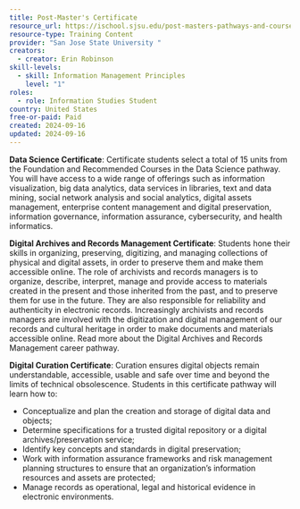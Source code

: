 ```yaml
---
title: Post-Master's Certificate
resource_url: https://ischool.sjsu.edu/post-masters-pathways-and-courses
resource-type: Training Content
provider: "San Jose State University "
creators:
  - creator: Erin Robinson
skill-levels:
  - skill: Information Management Principles
    level: "1"
roles:
  - role: Information Studies Student
country: United States
free-or-paid: Paid
created: 2024-09-16
updated: 2024-09-16
---
```

**Data Science Certificate**: Certificate students select a total of 15 units from the Foundation and Recommended Courses in the Data Science pathway. You will have access to a wide range of offerings such as information visualization, big data analytics, data services in libraries, text and data mining, social network analysis and social analytics, digital assets management, enterprise content management and digital preservation, information governance, information assurance, cybersecurity, and health informatics.

**Digital Archives and Records Management Certificate**: Students hone their skills in organizing, preserving, digitizing, and managing collections of physical and digital assets, in order to preserve them and make them accessible online. The role of archivists and records managers is to organize, describe, interpret, manage and provide access to materials created in the present and those inherited from the past, and to preserve them for use in the future. They are also responsible for reliability and authenticity in electronic records. Increasingly archivists and records managers are involved with the digitization and digital management of our records and cultural heritage in order to make documents and materials accessible online. Read more about the Digital Archives and Records Management career pathway.

**Digital Curation Certificate**: Curation ensures digital objects remain understandable, accessible, usable and safe over time and beyond the limits of technical obsolescence. Students in this certificate pathway will learn how to:

* Conceptualize and plan the creation and storage of digital data and objects;
* Determine specifications for a trusted digital repository or a digital archives/preservation service;
* Identify key concepts and standards in digital preservation;
* Work with information assurance frameworks and risk management planning structures to ensure that an organization’s information resources and assets are protected;
* Manage records as operational, legal and historical evidence in electronic environments.
